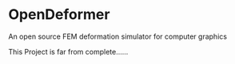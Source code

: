 OpenDeformer
============

An open source FEM deformation simulator for computer graphics

This Project is far from complete......
